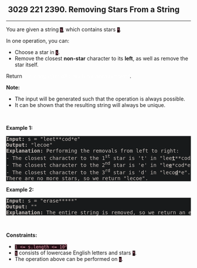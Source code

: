 <h2> 3029 221
2390. Removing Stars From a String</h2><hr><div style="border-color: rgba(140, 122, 115, 0.65) !important;"><p style="border-color: rgba(140, 122, 115, 0.65) !important;">You are given a string <code style="background-color: rgb(38, 17, 23) !important; color: rgb(236, 155, 175) !important; border-color: rgb(172, 35, 70) !important;">s</code>, which contains stars <code style="background-color: rgb(38, 17, 23) !important; color: rgb(236, 155, 175) !important; border-color: rgb(172, 35, 70) !important;">*</code>.</p>

<p style="border-color: rgba(140, 122, 115, 0.65) !important;">In one operation, you can:</p>

<ul style="border-color: rgba(140, 122, 115, 0.65) !important;">
	<li style="border-color: rgba(140, 122, 115, 0.65) !important;">Choose a star in <code style="background-color: rgb(38, 17, 23) !important; color: rgb(236, 155, 175) !important; border-color: rgb(172, 35, 70) !important;">s</code>.</li>
	<li style="border-color: rgba(140, 122, 115, 0.65) !important;">Remove the closest <strong style="border-color: rgba(140, 122, 115, 0.65) !important;">non-star</strong> character to its <strong style="border-color: rgba(140, 122, 115, 0.65) !important;">left</strong>, as well as remove the star itself.</li>
</ul>

<p style="border-color: rgba(140, 122, 115, 0.65) !important;">Return <em style="color: rgba(255, 255, 255, 0.65) !important; border-color: rgba(140, 122, 115, 0.65) !important;">the string after <strong style="border-color: rgba(140, 122, 115, 0.65) !important;">all</strong> stars have been removed</em>.</p>

<p style="border-color: rgba(140, 122, 115, 0.65) !important;"><strong style="border-color: rgba(140, 122, 115, 0.65) !important;">Note:</strong></p>

<ul style="border-color: rgba(140, 122, 115, 0.65) !important;">
	<li style="border-color: rgba(140, 122, 115, 0.65) !important;">The input will be generated such that the operation is always possible.</li>
	<li style="border-color: rgba(140, 122, 115, 0.65) !important;">It can be shown that the resulting string will always be unique.</li>
</ul>

<p style="border-color: rgba(140, 122, 115, 0.65) !important;">&nbsp;</p>
<p style="border-color: rgba(140, 122, 115, 0.65) !important;"><strong class="example" style="border-color: rgba(140, 122, 115, 0.65) !important;">Example 1:</strong></p>

<pre style="background-color: rgb(24, 26, 27) !important; color: rgb(200, 192, 188) !important; border-color: rgb(126, 109, 103) !important;"><strong style="border-color: rgb(112, 97, 92) !important;">Input:</strong> s = "leet**cod*e"
<strong style="border-color: rgb(112, 97, 92) !important;">Output:</strong> "lecoe"
<strong style="border-color: rgb(112, 97, 92) !important;">Explanation:</strong> Performing the removals from left to right:
- The closest character to the 1<sup style="border-color: rgb(112, 97, 92) !important;">st</sup> star is 't' in "lee<strong style="border-color: rgb(112, 97, 92) !important;"><u style="border-color: rgb(112, 97, 92) !important;">t</u></strong>**cod*e". s becomes "lee*cod*e".
- The closest character to the 2<sup style="border-color: rgb(112, 97, 92) !important;">nd</sup> star is 'e' in "le<strong style="border-color: rgb(112, 97, 92) !important;"><u style="border-color: rgb(112, 97, 92) !important;">e</u></strong>*cod*e". s becomes "lecod*e".
- The closest character to the 3<sup style="border-color: rgb(112, 97, 92) !important;">rd</sup> star is 'd' in "leco<strong style="border-color: rgb(112, 97, 92) !important;"><u style="border-color: rgb(112, 97, 92) !important;">d</u></strong>*e". s becomes "lecoe".
There are no more stars, so we return "lecoe".</pre>

<p style="border-color: rgba(140, 122, 115, 0.65) !important;"><strong class="example" style="border-color: rgba(140, 122, 115, 0.65) !important;">Example 2:</strong></p>

<pre style="background-color: rgb(24, 26, 27) !important; color: rgb(200, 192, 188) !important; border-color: rgb(126, 109, 103) !important;"><strong style="border-color: rgb(112, 97, 92) !important;">Input:</strong> s = "erase*****"
<strong style="border-color: rgb(112, 97, 92) !important;">Output:</strong> ""
<strong style="border-color: rgb(112, 97, 92) !important;">Explanation:</strong> The entire string is removed, so we return an empty string.
</pre>

<p style="border-color: rgba(140, 122, 115, 0.65) !important;">&nbsp;</p>
<p style="border-color: rgba(140, 122, 115, 0.65) !important;"><strong style="border-color: rgba(140, 122, 115, 0.65) !important;">Constraints:</strong></p>

<ul style="border-color: rgba(140, 122, 115, 0.65) !important;">
	<li style="border-color: rgba(140, 122, 115, 0.65) !important;"><code style="background-color: rgb(38, 17, 23) !important; color: rgb(236, 155, 175) !important; border-color: rgb(172, 35, 70) !important;">1 &lt;= s.length &lt;= 10<sup style="border-color: rgb(172, 35, 70) !important;">5</sup></code></li>
	<li style="border-color: rgba(140, 122, 115, 0.65) !important;"><code style="background-color: rgb(38, 17, 23) !important; color: rgb(236, 155, 175) !important; border-color: rgb(172, 35, 70) !important;">s</code> consists of lowercase English letters and stars <code style="background-color: rgb(38, 17, 23) !important; color: rgb(236, 155, 175) !important; border-color: rgb(172, 35, 70) !important;">*</code>.</li>
	<li style="border-color: rgba(140, 122, 115, 0.65) !important;">The operation above can be performed on <code style="background-color: rgb(38, 17, 23) !important; color: rgb(236, 155, 175) !important; border-color: rgb(172, 35, 70) !important;">s</code>.</li>
</ul>
</div>